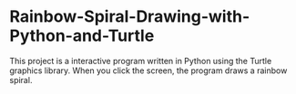 # Rainbow-Spiral-Drawing-with-Python-and-Turtle
This project is a interactive program written in Python using the Turtle graphics library. When you click the screen, the program draws a rainbow spiral.
